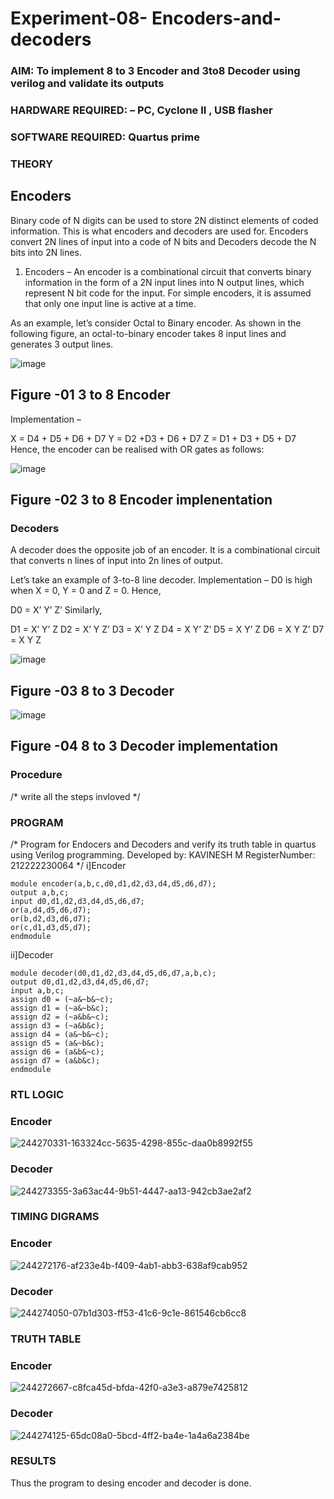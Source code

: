 # Experiment-08- Encoders-and-decoders 
### AIM: To implement 8 to 3 Encoder and  3to8 Decoder using verilog and validate its outputs
### HARDWARE REQUIRED:  – PC, Cyclone II , USB flasher
### SOFTWARE REQUIRED:   Quartus prime
### THEORY 

## Encoders
Binary code of N digits can be used to store 2N distinct elements of coded information. This is what encoders and decoders are used for. Encoders convert 2N lines of input into a code of N bits and Decoders decode the N bits into 2N lines.

1. Encoders –
An encoder is a combinational circuit that converts binary information in the form of a 2N input lines into N output lines, which represent N bit code for the input. For simple encoders, it is assumed that only one input line is active at a time.

As an example, let’s consider Octal to Binary encoder. As shown in the following figure, an octal-to-binary encoder takes 8 input lines and generates 3 output lines.

![image](https://user-images.githubusercontent.com/36288975/171543588-bc0746df-a173-4b35-989e-5fb7d385fe8a.png)
## Figure -01 3 to 8 Encoder 


Implementation –

X = D4 + D5 + D6 + D7
Y = D2 +D3 + D6 + D7
Z = D1 + D3 + D5 + D7 
Hence, the encoder can be realised with OR gates as follows:


![image](https://user-images.githubusercontent.com/36288975/171543740-68403b82-aa93-4c98-9343-f32b14885a2e.png)
## Figure -02 3 to 8 Encoder implenentation 

 ### Decoders 
A decoder does the opposite job of an encoder. It is a combinational circuit that converts n lines of input into 2n lines of output.

Let’s take an example of 3-to-8 line decoder.
Implementation –
D0 is high when X = 0, Y = 0 and Z = 0. Hence,

D0 = X’ Y’ Z’ 
Similarly,

D1 = X’ Y’ Z
D2 = X’ Y Z’
D3 = X’ Y Z
D4 = X Y’ Z’
D5 = X Y’ Z
D6 = X Y Z’
D7 = X Y Z 


![image](https://user-images.githubusercontent.com/36288975/171543978-ee2d0671-2846-40a1-8705-507fd6287a49.png)
## Figure -03 8 to 3 Decoder 



![image](https://user-images.githubusercontent.com/36288975/171543866-5a6eace6-8683-49d7-9c4f-a7cb30ec3035.png)
## Figure -04 8 to 3 Decoder implementation 

### Procedure
/* write all the steps invloved */



### PROGRAM 
/*
Program for Endocers and Decoders  and verify its truth table in quartus using Verilog programming.
Developed by: KAVINESH M
RegisterNumber:  212222230064
*/
i]Encoder
```
module encoder(a,b,c,d0,d1,d2,d3,d4,d5,d6,d7);
output a,b,c;
input d0,d1,d2,d3,d4,d5,d6,d7;
or(a,d4,d5,d6,d7);
or(b,d2,d3,d6,d7);
or(c,d1,d3,d5,d7);
endmodule
```
ii]Decoder
```
module decoder(d0,d1,d2,d3,d4,d5,d6,d7,a,b,c);
output d0,d1,d2,d3,d4,d5,d6,d7;
input a,b,c;
assign d0 = (~a&~b&~c);
assign d1 = (~a&~b&c);
assign d2 = (~a&b&~c);
assign d3 = (~a&b&c);
assign d4 = (a&~b&~c);
assign d5 = (a&~b&c);
assign d6 = (a&b&~c);
assign d7 = (a&b&c);
endmodule
```



### RTL LOGIC  
### Encoder

![244270331-163324cc-5635-4298-855c-daa0b8992f55](https://github.com/kavinesh8476/Experiment-08-Encoders-and-decoders-/assets/118466561/512d79ed-dfb8-4ed9-aac2-3d0912e32c1b)
### Decoder

![244273355-3a63ac44-9b51-4447-aa13-942cb3ae2af2](https://github.com/kavinesh8476/Experiment-08-Encoders-and-decoders-/assets/118466561/706e8e56-dc00-4eed-8661-27c39efa1a45)




### TIMING DIGRAMS  
### Encoder
![244272176-af233e4b-f409-4ab1-abb3-638af9cab952](https://github.com/kavinesh8476/Experiment-08-Encoders-and-decoders-/assets/118466561/7f914f6c-0b1d-4144-9d47-0e3b8da3c8bb)

### Decoder
![244274050-07b1d303-ff53-41c6-9c1e-861546cb6cc8](https://github.com/kavinesh8476/Experiment-08-Encoders-and-decoders-/assets/118466561/3d852a5d-0b0f-497a-bdea-79491dab802e)



### TRUTH TABLE 

### Encoder
![244272667-c8fca45d-bfda-42f0-a3e3-a879e7425812](https://github.com/kavinesh8476/Experiment-08-Encoders-and-decoders-/assets/118466561/3aac1c6d-a31a-4e13-8b9c-524cf05d4798)


### Decoder
![244274125-65dc08a0-5bcd-4ff2-ba4e-1a4a6a2384be](https://github.com/kavinesh8476/Experiment-08-Encoders-and-decoders-/assets/118466561/18945ed4-3df2-40a5-9cdb-406844e2c56a)

### RESULTS 
Thus the program to desing encoder and decoder is done.
